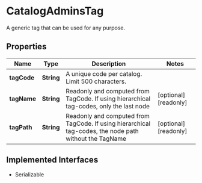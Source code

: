 

# CatalogAdminsTag

A generic tag that can be used for any purpose.

## Properties

| Name | Type | Description | Notes |
|------------ | ------------- | ------------- | -------------|
|**tagCode** | **String** | A unique code per catalog. Limit 500 characters. |  |
|**tagName** | **String** | Readonly and computed from TagCode. If using hierarchical tag-codes, only the last node |  [optional] [readonly] |
|**tagPath** | **String** | Readonly and computed from TagCode. If using hierarchical tag-codes, the node path without the TagName |  [optional] [readonly] |


## Implemented Interfaces

* Serializable


